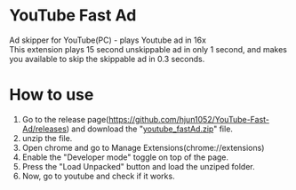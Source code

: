 # YouTube Fast Ad
Ad skipper for YouTube(PC) - plays Youtube ad in 16x   
This extension plays 15 second unskippable ad in only 1 second, and makes you available to skip the skippable ad in 0.3 seconds.

# How to use
1. Go to the release page(https://github.com/hjun1052/YouTube-Fast-Ad/releases) and download the "[youtube_fastAd.zip](https://github.com/hjun1052/YouTube-Fast-Ad/releases/download/releases/youtube_fastAd.zip)" file.
2. unzip the file.
3. Open chrome and go to Manage Extensions(chrome://extensions)
4. Enable the "Developer mode" toggle on top of the page.
5. Press the "Load Unpacked" button and load the unziped folder.
6. Now, go to youtube and check if it works.

